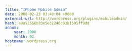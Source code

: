 ```yaml
---
title: "IPhone Mobile Admin"
date: 2008-02-23 03:40:04 +0000
external-url: http://wordpress.org/plugins/mobileadmin/
hash: a9a92558b83e5e32246b93b1505ff9dd
annum:
    year: 2008
    month: 02
hostname: wordpress.org
---
```



